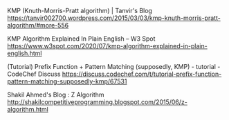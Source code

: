 KMP (Knuth-Morris-Pratt algorithm) | Tanvir's Blog
https://tanvir002700.wordpress.com/2015/03/03/kmp-knuth-morris-pratt-algorithm/#more-556

KMP Algorithm Explained In Plain English – W3 Spot
https://www.w3spot.com/2020/07/kmp-algorithm-explained-in-plain-english.html

(Tutorial) Prefix Function + Pattern Matching (supposedly, KMP) - tutorial - CodeChef Discuss
https://discuss.codechef.com/t/tutorial-prefix-function-pattern-matching-supposedly-kmp/67531

Shakil Ahmed's Blog : Z Algorithm
http://shakilcompetitiveprogramming.blogspot.com/2015/06/z-algorithm.html
